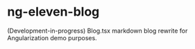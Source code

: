 # ng-eleven-blog
(Development-in-progress) Blog.tsx markdown blog rewrite for Angularization demo purposes.
